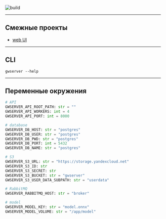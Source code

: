 ![build](https://github.com/DramatikMan/MLHL-gradwork-server/actions/workflows/build.yml/badge.svg)

---

## Смежные проекты

- [web UI](https://github.com/DramatikMan/MLHL-gradwork-web-UI)

---

## CLI

```
gwserver --help
```

---

## Переменные окружения

```python
# API
GWSERVER_API_ROOT_PATH: str = ""
GWSERVER_API_WORKERS: int = 4
GWSERVER_API_PORT: int = 8000

# database
GWSERVER_DB_HOST: str = "postgres"
GWSERVER_DB_USER: str = "postgres"
GWSERVER_DB_PWD: str = "postgres"
GWSERVER_DB_PORT: int = 5432
GWSERVER_DB_NAME: str = "postgres"

# S3
GWSERVER_S3_URL: str = "https://storage.yandexcloud.net"
GWSERVER_S3_ID: str
GWSERVER_S3_SECRET: str
GWSERVER_S3_BUCKET: str = "gwserver"
GWSERVER_S3_USER_DATA_SUBPATH: str = "userdata"

# RabbitMQ
GWSERVER_RABBITMQ_HOST: str = "broker"

# model
GWSERVER_MODEL_KEY: str = "model.onnx"
GWSERVER_MODEL_VOLUME: str = "/app/model"
```
